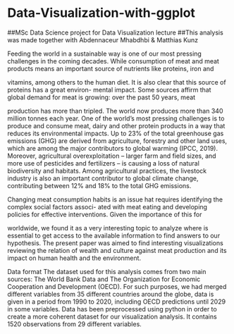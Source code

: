 # Data-Visualization-with-ggplot
##MSc Data Science project for Data Visualization lecture
##This analysis was made together with Abdennaceur Mhabdhbi & Matthias Kunz

Feeding the world in a sustainable way is one of our most pressing challenges in the coming decades. While
consumption of meat and meat products means an important source of nutrients like proteins, iron and

vitamins, among others to the human diet. It is also clear that this source of proteins has a great environ-
mental impact. Some sources affirm that global demand for meat is growing: over the past 50 years, meat

production has more than tripled. The world now produces more than 340 million tonnes each year.
One of the world’s most pressing challenges is to produce and consume meat, dairy and other protein products
in a way that reduces its environmental impacts. Up to 23% of the total greenhouse gas emissions (GHG)
are derived from agriculture, forestry and other land uses, which are among the major contributors to global
warming (IPCC, 2019). Moreover, agricultural overexploitation – larger farm and field sizes, and more use of
pesticides and fertilizers – is causing a loss of natural biodiversity and habitats. Among agricultural practices,
the livestock industry is also an important contributor to global climate change, contributing between 12%
and 18% to the total GHG emissions.

Changing meat consumption habits is an issue hat requires identifying the complex social factors associ-
ated with meat eating and developing policies for effective interventions. Given the importance of this for

worldwide, we found it as a very interesting topic to analyze where is essential to get access to the available
information to find answers to our hypothesis. The present paper was aimed to find interesting visualizations
reviewing the relation of wealth and culture against meat production and its impact on human health and
the environment.

Data format
The dataset used for this analysis comes from two main sources: The World Bank Data and The Organization
for Economic Cooperation and Development (OECD). For such purposes, we had merged different variables
from 35 different countries around the globe, data is given in a period from 1990 to 2020, including OECD
predictions until 2029 in some variables. Data has been preprocessed using python in order to create a more
coherent dataset for our visualization analysis. It contains 1520 observations from 29 different variables.

